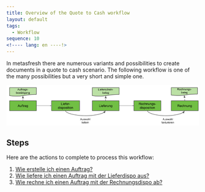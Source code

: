 ```yaml
---
title: Overview of the Quote to Cash workflow
layout: default
tags:
  - Workflow
sequence: 10
<!---- lang: en ----!>
---
```

In metasfresh there are numerous variants and possibilities to create documents in a quote to cash scenario. The following workflow is one of the many possibilities but a very short and simple one.

![IMG](../../images/de_workflow_Auftrag_bis_Rechnung_simpel.png)


## Steps

Here are the actions to complete to process this workflow:

1. [Wie erstelle ich einen Auftrag?](Wie_erstelle_ich_einen_Auftrag)
1. [Wie liefere ich einen Auftrag mit der Lieferdispo aus?](Wie_liefere_ich_einen_Auftrag_mit_der_Lieferdispo_aus)
1. [Wie rechne ich einen Auftrag mit der Rechnungsdispo ab?](Wie_rechne_ich_einen_Auftrag_mit_der_Rechnungsdispo_ab)

